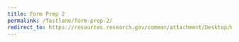 ```yaml
---
title: Form Prep 2
permalink: /fastlane/form-prep-2/
redirect_to: https://resources.research.gov/common/attachment/Desktop/How%20to%20Enter%20Proposal%20Budgets_Final_508.pdf
---
```

